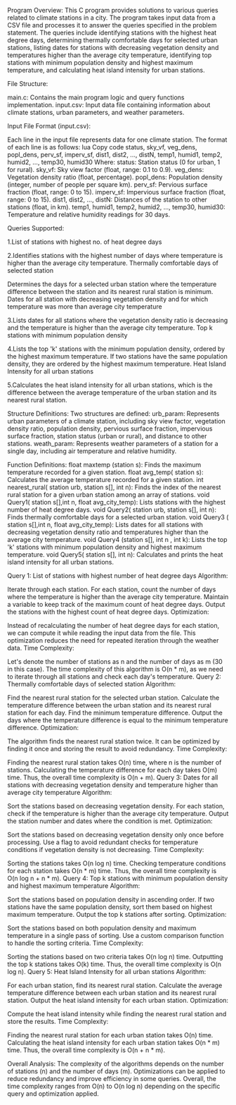 Program Overview:
This C program provides solutions to various queries related to climate stations in a city. The program takes input data from a CSV file and processes it to answer the queries specified in the problem statement. The queries include identifying stations with the highest heat degree days, determining thermally comfortable days for selected urban stations, listing dates for stations with decreasing vegetation density and temperatures higher than the average city temperature, identifying top stations with minimum population density and highest maximum temperature, and calculating heat island intensity for urban stations.

File Structure:

main.c: Contains the main program logic and query functions implementation.
input.csv: Input data file containing information about climate stations, urban parameters, and weather parameters.

Input File Format (input.csv):

Each line in the input file represents data for one climate station.
The format of each line is as follows:
lua
Copy code
status, sky_vf, veg_dens, popl_dens, perv_sf, imperv_sf, dist1, dist2, ..., distN, temp1, humid1, temp2, humid2, ..., temp30, humid30
Where:
status: Station status (0 for urban, 1 for rural).
sky_vf: Sky view factor (float, range: 0.1 to 0.9).
veg_dens: Vegetation density ratio (float, percentage).
popl_dens: Population density (integer, number of people per square km).
perv_sf: Pervious surface fraction (float, range: 0 to 15).
imperv_sf: Impervious surface fraction (float, range: 0 to 15).
dist1, dist2, ..., distN: Distances of the station to other stations (float, in km).
temp1, humid1, temp2, humid2, ..., temp30, humid30: Temperature and relative humidity readings for 30 days.

Queries Supported:

1.List of stations with highest no. of heat degree days

2.Identifies stations with the highest number of days where temperature is higher than the average city temperature.
Thermally comfortable days of selected station

Determines the days for a selected urban station where the temperature difference between the station and its nearest rural station is minimum.
Dates for all station with decreasing vegetation density and for which temperature was more than average city temperature

3.Lists dates for all stations where the vegetation density ratio is decreasing and the temperature is higher than the average city temperature.
Top k stations with minimum population density

4.Lists the top 'k' stations with the minimum population density, ordered by the highest maximum temperature. If two stations have the same population density, they are ordered by the highest maximum temperature.
Heat Island Intensity for all urban stations

5.Calculates the heat island intensity for all urban stations, which is the difference between the average temperature of the urban station and its nearest rural station.

 Structure Definitions:
Two structures are defined:
urb_param: Represents urban parameters of a climate station, including sky view factor, vegetation density ratio, population density, pervious surface fraction, impervious surface fraction, station status (urban or rural), and distance to other stations.
weath_param: Represents weather parameters of a station for a single day, including air temperature and relative humidity.

 Function Definitions:
float maxtemp (station s): Finds the maximum temperature recorded for a given station.
float avg_temp( station s): Calculates the average temperature recorded for a given station.
int nearest_rural( station urb, station s[], int n): Finds the index of the nearest rural station for a given urban station among an array of stations.
void Query1( station s[],int n, float avg_city_temp): Lists stations with the highest number of heat degree days.
void Query2( station urb, station s[], int n): Finds thermally comfortable days for a selected urban station.
void Query3 ( station s[],int n, float avg_city_temp): Lists dates for all stations with decreasing vegetation density ratio and temperatures higher than the average city temperature.
void Query4 (station s[], int n , int k): Lists the top 'k' stations with minimum population density and highest maximum temperature.
void Query5( station s[], int n): Calculates and prints the heat island intensity for all urban stations.

Query 1: List of stations with highest number of heat degree days
Algorithm:

Iterate through each station.
For each station, count the number of days where the temperature is higher than the average city temperature.
Maintain a variable to keep track of the maximum count of heat degree days.
Output the stations with the highest count of heat degree days.
Optimization:

Instead of recalculating the number of heat degree days for each station, we can compute it while reading the input data from the file. This optimization reduces the need for repeated iteration through the weather data.
Time Complexity:

Let's denote the number of stations as n and the number of days as m (30 in this case).
The time complexity of this algorithm is O(n * m), as we need to iterate through all stations and check each day's temperature.
Query 2: Thermally comfortable days of selected station
Algorithm:

Find the nearest rural station for the selected urban station.
Calculate the temperature difference between the urban station and its nearest rural station for each day.
Find the minimum temperature difference.
Output the days where the temperature difference is equal to the minimum temperature difference.
Optimization:

The algorithm finds the nearest rural station twice. It can be optimized by finding it once and storing the result to avoid redundancy.
Time Complexity:

Finding the nearest rural station takes O(n) time, where n is the number of stations.
Calculating the temperature difference for each day takes O(m) time.
Thus, the overall time complexity is O(n + m).
Query 3: Dates for all stations with decreasing vegetation density and temperature higher than average city temperature
Algorithm:

Sort the stations based on decreasing vegetation density.
For each station, check if the temperature is higher than the average city temperature.
Output the station number and dates where the condition is met.
Optimization:

Sort the stations based on decreasing vegetation density only once before processing.
Use a flag to avoid redundant checks for temperature conditions if vegetation density is not decreasing.
Time Complexity:

Sorting the stations takes O(n log n) time.
Checking temperature conditions for each station takes O(n * m) time.
Thus, the overall time complexity is O(n log n + n * m).
Query 4: Top k stations with minimum population density and highest maximum temperature
Algorithm:

Sort the stations based on population density in ascending order.
If two stations have the same population density, sort them based on highest maximum temperature.
Output the top k stations after sorting.
Optimization:

Sort the stations based on both population density and maximum temperature in a single pass of sorting.
Use a custom comparison function to handle the sorting criteria.
Time Complexity:

Sorting the stations based on two criteria takes O(n log n) time.
Outputting the top k stations takes O(k) time.
Thus, the overall time complexity is O(n log n).
Query 5: Heat Island Intensity for all urban stations
Algorithm:

For each urban station, find its nearest rural station.
Calculate the average temperature difference between each urban station and its nearest rural station.
Output the heat island intensity for each urban station.
Optimization:

Compute the heat island intensity while finding the nearest rural station and store the results.
Time Complexity:

Finding the nearest rural station for each urban station takes O(n) time.
Calculating the heat island intensity for each urban station takes O(n * m) time.
Thus, the overall time complexity is O(n + n * m).

Overall Analysis:
The complexity of the algorithms depends on the number of stations (n) and the number of days (m).
Optimizations can be applied to reduce redundancy and improve efficiency in some queries.
Overall, the time complexity ranges from O(n) to O(n log n) depending on the specific query and optimization applied.

